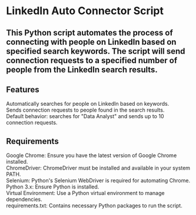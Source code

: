 # LinkedIn Auto Connector Script

## This Python script automates the process of connecting with people on LinkedIn based on specified search keywords.   The script will send connection requests to a specified number of people from the LinkedIn search results.

## Features

Automatically searches for people on LinkedIn based on keywords.  
Sends connection requests to people found in the search results.  
Default behavior: searches for "Data Analyst" and sends up to 10 connection requests.  

## Requirements

Google Chrome: Ensure you have the latest version of Google Chrome installed.  
ChromeDriver: ChromeDriver must be installed and available in your system PATH.  
Selenium: Python's Selenium WebDriver is required for automating Chrome.  
Python 3.x: Ensure Python is installed.  
Virtual Environment: Use a Python virtual environment to manage dependencies.  
requirements.txt: Contains necessary Python packages to run the script.  
